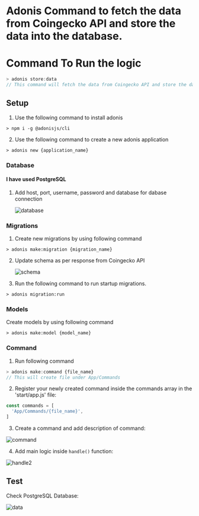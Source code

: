 # Adonis Command to fetch the data from Coingecko API and store the data into the database.

# Command To Run the logic

```typescript
> adonis store:data
// This command will fetch the data from Coingecko API and store the data into the database.

```

## Setup

1. Use the following command to install adonis

```
> npm i -g @adonisjs/cli
```
2. Use the following command to create a new adonis application
```
> adonis new {application_name}
```


### Database

#### I have used PostgreSQL

1. Add host, port, username, password and database for dabase connection
   
   ![database](https://github.com/justvarad123/adonisjsCommand/assets/33244550/d8a0cfea-b548-4102-a77b-c6ac11259be2)
   
### Migrations

1. Create new migrations by using following command

```
> adonis make:migration {migration_name}
```

2. Update schema as per response from Coingecko API
   
   ![schema](https://github.com/justvarad123/adonisjsCommand/assets/33244550/e32250ce-db4c-438a-8f14-1f4fb3ed564c)


3. Run the following command to run startup migrations.

```
> adonis migration:run
```

### Models

Create models by using following command

```
> adonis make:model {model_name}
```

### Command

1. Run following command

```javascript
> adonis make:command {file_name}
// This will create file under App/Commands
```

2. Register your newly created command inside the commands array in the 'start/app.js' file:

```javascript
const commands = [
  'App/Commands/{file_name}',
]
```

3. Create a command and add description of command:

![command](https://github.com/justvarad123/adonisjsCommand/assets/33244550/60c1193c-0534-4a7f-8b1d-80d9a0a5e44b)

4. Add main logic inside `handle()` function:

![handle2](https://github.com/justvarad123/adonisjsCommand/assets/33244550/6f58d39a-5d00-4eba-9e62-6a58452d5e4c)



## Test

Check PostgreSQL Database:

![data](https://github.com/justvarad123/adonisjsCommand/assets/33244550/6e8c2d2f-f0d5-4d8d-8d86-3e0e42cfe4ed)


